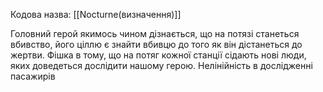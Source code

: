 Кодова назва: [[Nocturne(визначення)]]

Головний герой якимось чином дізнається, що на потязі станеться вбивство, його ціллю є знайти вбивцю до того як він дістанеться до жертви. Фішка в тому, що на потяг кожної станції сідають нові люди, яких доведеться дослідити нашому герою. Нелінійність в дослідженні пасажирів